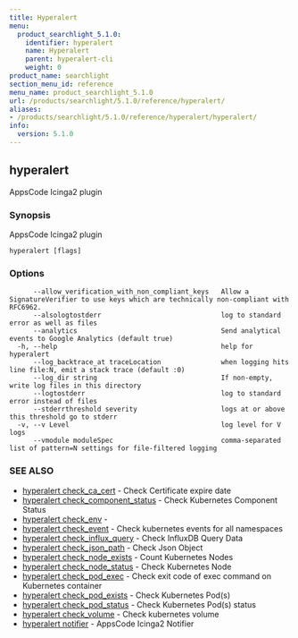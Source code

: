 ```yaml
---
title: Hyperalert
menu:
  product_searchlight_5.1.0:
    identifier: hyperalert
    name: Hyperalert
    parent: hyperalert-cli
    weight: 0
product_name: searchlight
section_menu_id: reference
menu_name: product_searchlight_5.1.0
url: /products/searchlight/5.1.0/reference/hyperalert/
aliases:
- /products/searchlight/5.1.0/reference/hyperalert/hyperalert/
info:
  version: 5.1.0
---
```


## hyperalert

AppsCode Icinga2 plugin

### Synopsis

AppsCode Icinga2 plugin

```
hyperalert [flags]
```

### Options

```
      --allow_verification_with_non_compliant_keys   Allow a SignatureVerifier to use keys which are technically non-compliant with RFC6962.
      --alsologtostderr                              log to standard error as well as files
      --analytics                                    Send analytical events to Google Analytics (default true)
  -h, --help                                         help for hyperalert
      --log_backtrace_at traceLocation               when logging hits line file:N, emit a stack trace (default :0)
      --log_dir string                               If non-empty, write log files in this directory
      --logtostderr                                  log to standard error instead of files
      --stderrthreshold severity                     logs at or above this threshold go to stderr
  -v, --v Level                                      log level for V logs
      --vmodule moduleSpec                           comma-separated list of pattern=N settings for file-filtered logging
```

### SEE ALSO

* [hyperalert check_ca_cert](/products/searchlight/5.1.0/reference/hyperalert/hyperalert_check_ca_cert)	 - Check Certificate expire date
* [hyperalert check_component_status](/products/searchlight/5.1.0/reference/hyperalert/hyperalert_check_component_status)	 - Check Kubernetes Component Status
* [hyperalert check_env](/products/searchlight/5.1.0/reference/hyperalert/hyperalert_check_env)	 - 
* [hyperalert check_event](/products/searchlight/5.1.0/reference/hyperalert/hyperalert_check_event)	 - Check kubernetes events for all namespaces
* [hyperalert check_influx_query](/products/searchlight/5.1.0/reference/hyperalert/hyperalert_check_influx_query)	 - Check InfluxDB Query Data
* [hyperalert check_json_path](/products/searchlight/5.1.0/reference/hyperalert/hyperalert_check_json_path)	 - Check Json Object
* [hyperalert check_node_exists](/products/searchlight/5.1.0/reference/hyperalert/hyperalert_check_node_exists)	 - Count Kubernetes Nodes
* [hyperalert check_node_status](/products/searchlight/5.1.0/reference/hyperalert/hyperalert_check_node_status)	 - Check Kubernetes Node
* [hyperalert check_pod_exec](/products/searchlight/5.1.0/reference/hyperalert/hyperalert_check_pod_exec)	 - Check exit code of exec command on Kubernetes container
* [hyperalert check_pod_exists](/products/searchlight/5.1.0/reference/hyperalert/hyperalert_check_pod_exists)	 - Check Kubernetes Pod(s)
* [hyperalert check_pod_status](/products/searchlight/5.1.0/reference/hyperalert/hyperalert_check_pod_status)	 - Check Kubernetes Pod(s) status
* [hyperalert check_volume](/products/searchlight/5.1.0/reference/hyperalert/hyperalert_check_volume)	 - Check kubernetes volume
* [hyperalert notifier](/products/searchlight/5.1.0/reference/hyperalert/hyperalert_notifier)	 - AppsCode Icinga2 Notifier


